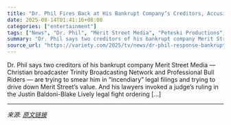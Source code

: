 ```yaml
---
title: "Dr. Phil Fires Back at His Bankrupt Company’s Creditors, Accusing TBN and PBR of ‘Inflammatory and Damaging’ Attacks Aimed at Depressing Value of Merit Street"
date: 2025-08-14T01:41:16+08:00
categories: ["entertainment"]
tags: ["News", "Dr. Phil", "Merit Street Media", "Peteski Productions", "Phil McGraw"]
summary: "Dr. Phil says two creditors of his bankrupt company Merit Street Media &#8212; Christian broadcaster Trinity Broadcasting Network and Professional Bull Riders &#8212; are trying to smear him in &#8220"
source_url: "https://variety.com/2025/tv/news/dr-phil-response-bankruptcy-tbn-pbr-inflammatory-attacks-merit-street-1236488969/"
---
```


Dr. Phil says two creditors of his bankrupt company Merit Street Media &#8212; Christian broadcaster Trinity Broadcasting Network and Professional Bull Riders &#8212; are trying to smear him in &#8220;incendiary&#8221; legal filings and trying to drive down Merit Street&#8217;s value. And his lawyers invoked a judge&#8217;s ruling in the Justin Baldoni-Blake Lively legal fight ordering [&#8230;]

---

*来源: [原文链接](https://variety.com/2025/tv/news/dr-phil-response-bankruptcy-tbn-pbr-inflammatory-attacks-merit-street-1236488969/)*
